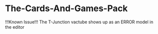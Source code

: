 # The-Cards-And-Games-Pack


!!!Known Issue!!!
The T-Junction vactube shows up as an ERROR model in the editor
